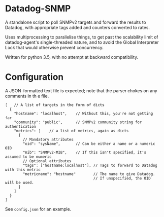 Datadog-SNMP
============

A standalone script to poll SNMPv2 targets and forward the results to Datadog, with appropriate tags added and counters converted to rates.

Uses multiprocessing to parallelise things, to get past the scalability limit of datadog-agent's single-threaded nature, and to avoid the Global Interpreter Lock that would otherwise prevent concurrency.

Written for python 3.5, with no attempt at backward compatibility.

# Configuration

A JSON-formatted text file is expected; note that the parser chokes on any comments in th e file.

```
[   // A list of targets in the form of dicts
  {
    "hostname": "localhost",    // Without this, you're not getting far
    "community": "public',      // SNMPv2 community string for authentication
    "metrics": [    // a list of metrics, again as dicts
      {
        // Mandatory attributes
        "oid": "sysName",       // Can be either a name or a numeric OID
        "mib": "SNMPv2-MIB",    // If this isn't specified, it's assumed to be numeric
        // Optional attributes
        "tags": ["hostname:localhost"], // Tags to forward to Datadog with this metric
        "metricname": "hostname"        // The name to give Datadog.
                                        // If unspecified, the OID will be used.
      }
    ]
  }
]
```

See `config.json` for an example.
